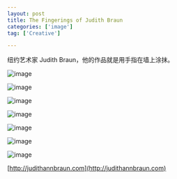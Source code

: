 ```yaml
---
layout: post
title: The Fingerings of Judith Braun
categories: ['image']
tag: ['Creative']

---
```


纽约艺术家 Judith Braun，他的作品就是用手指在墙上涂抹。

![image](../../assets/images/judith-braun-01.jpg)

<!--more-->

![image](../../assets/images/judith-braun-02.jpg)

![image](../../assets/images/judith-braun-03.jpg)

![image](../../assets/images/judith-braun-04.jpg)

![image](../../assets/images/judith-braun-05.jpg)

![image](../../assets/images/judith-braun-06.jpg)

![image](../../assets/images/judith-braun-07.jpg)

[http://judithannbraun.com](http://judithannbraun.com)